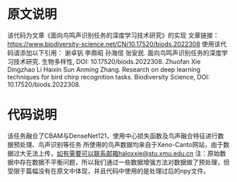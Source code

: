 # 原文说明
该代码为文章《面向鸟鸣声识别任务的深度学习技术研究》的实现
文章链接：https://www.biodiversity-science.net/CN/10.17520/biods.2022308
使用该代码请添加以下引用：
谢卓钒 李鼎昭 孙海信 张安民. 面向鸟鸣声识别任务的深度学习技术研究. 生物多样性, DOI: 10.17520/biods.2022308.
Zhuofan Xie Dingzhao Li Haixin Sun Anming Zhang. Research on deep learning techniques for bird chirp recognition tasks. Biodiversity Science, DOI: 10.17520/biods.2022308.


# 代码说明
该任务融合了CBAM与DenseNet121，使用中心损失函数及鸟声融合特征进行数据预处理、鸟声识别等任务
所使用的鸟声数据均来自于Xeno-Canto网站，由于数据过大无法上传，如有需要可以联系邮箱haloxxie@stu.xmu.edu.cn
注：原始数据中存在数据不平衡问题，所以我们通过一些数据增强方法对数据做了预处理，但受限于篇幅没有在原文中体现，并且代码中使用的是处理过后的npy文件。
